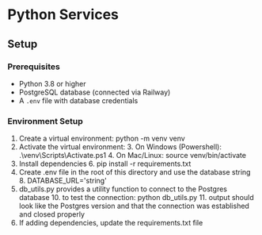 # Python Services 
## Setup

### Prerequisites

- Python 3.8 or higher
- PostgreSQL database (connected via Railway)
- A `.env` file with database credentials

### Environment Setup

1. Create a virtual environment:
   python -m venv venv
2. Activate the virtual environment:
   3. On Windows (Powershell):  .\venv\Scripts\Activate.ps1
   4. On Mac/Linux: source venv/bin/activate
5. Install dependencies
   6. pip install -r requirements.txt
7. Create .env file in the root of this directory and use the database string 
   8. DATABASE_URL='string'
9. db_utils.py provides a utility function to connect to the Postgres database
   10. to test the connection: python db_utils.py
       11. output should look like the Postgres version and that the connection was established and closed properly
12. If adding dependencies, update the requirements.txt file 
